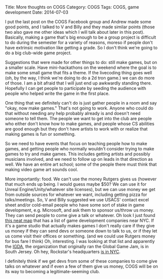 Title: More thoughts on COGS
Category: COGS
Tags: COGS, game development
Date: 2014-07-03

I put the last post on the COGS Facebook group and Andrew made some good points, and I talked to V and Billy and they made similar points (those two also gave me other ideas which I will talk about later in this post). Basically, making a game that's big enough to be a group project is difficult to do during the semester for a variety of reasons, moreso if people don't have extrinsic motivation like getting a grade. So I don't think we're going to do a big club-wide game project.

Suggestions that were made for other things to do: still make games, but on a smaller scale. Have mini-hackathons on the weekend where the goal is to make some small game that fits a theme. If the livecoding thing goes well (oh, by the way, I think we're doing to do a 2d tron game.) we can do more of those. I am a bit afraid that I will just end up awkwardly standing there. Hopefully I can get people to participate by seeding the audience with people who helped write the game in the first place.

One thing that we definitely can't do is just gather people in a room and say "okay, now make games." That's not going to work. Anyone who could do that without needing any help probably already is and doesn't need someone to tell them. The people we want to get into the club are people who either don't know how to make games, and people whose CS abilities are good enough but they don't have artists to work with or realize that making games is fun or something. 

So we need to have events that focus on teaching people how to make games, and getting people who normally wouldn't consider trying to make games to try and make games. This includes getting artists and possibly musicians involved, and we need to follow up on leads in that direction as well. We have an entire art school; some of the people there must think that making video game art sounds cool.

More importantly: food. We can't use the money Rutgers gives us (however that much ends up being. I would guess maybe $50? We can use it for Unreal Engine/Unity/whatever site licenses), but we can use money we get from outside sources for whatever we want, including getting pizza for talks/meetings. So, V and Billy suggested we use USACS' contact excel sheet and/or cold-email people who have some sort of stake in game development, e.g. Microsoft, and ask them to sponsor us/throw us money. They can send people to come give a talk or whatever. Oh look I just found [this neat map](http://www.gamedevmap.com/index.php?query=New+York+City) that has a list of game development companies near NYC. If it's a game studio that actually makes games I don't really care if they give us money if they can send devs or someone down to talk to us, or if they let us come visit their offices or something. (and we could use Rutgers money for bus fare I think) Oh, interesting. I was looking at that list and apparently the [IGDA](http://www.igda.org/), the organization that originally ran the Global Game Jam, is in South Jersey. Oh hey, Rockstar's headquarters [is in NYC](http://www.rockstargames.com/careers/openings/rockstar-nyc). 

I definitely think if we get devs from some of these companies to come give talks on whatever and if even a few of them give us money, COGS will be on its way to becoming a legitimate-seeming club.
